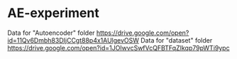 # AE-experiment

Data for "Autoencoder" folder https://drive.google.com/open?id=11Qv6Dmbh83DIjCCgt88p4x1AUlgevOSW
Data for "dataset" folder https://drive.google.com/open?id=1JOIwvcSwfVcQFBTFqZIkqp79pWTi9ypc
